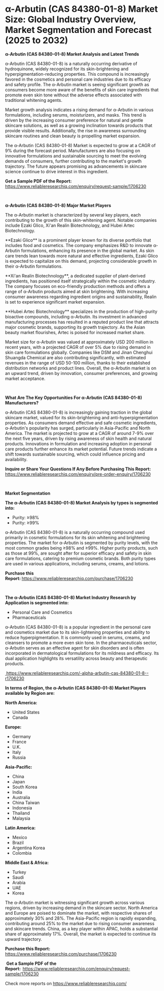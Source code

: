 <p><h1>α-Arbutin (CAS 84380-01-8) Market Size: Global Industry Overview, Market Segmentation and Forecast (2025 to 2032)</h1></p><p><strong>α-Arbutin (CAS 84380-01-8) Market Analysis and Latest Trends</strong></p>
<p><p>α-Arbutin (CAS 84380-01-8) is a naturally occurring derivative of hydroquinone, widely recognized for its skin-brightening and hyperpigmentation-reducing properties. This compound is increasingly favored in the cosmetics and personal care industries due to its efficacy and safety profile. The α-Arbutin market is seeing significant growth as consumers become more aware of the benefits of skin care ingredients that promote even skin tone without the adverse effects associated with traditional whitening agents.</p><p>Market growth analysis indicates a rising demand for α-Arbutin in various formulations, including serums, moisturizers, and masks. This trend is driven by the increasing consumer preference for natural and gentle skincare solutions, as well as a growing inclination towards products that provide visible results. Additionally, the rise in awareness surrounding skincare routines and clean beauty is propelling market expansion.</p><p>The α-Arbutin (CAS 84380-01-8) Market is expected to grow at a CAGR of 9% during the forecast period. Manufacturers are also focusing on innovative formulations and sustainable sourcing to meet the evolving demands of consumers, further contributing to the market's growth trajectory. The future appears promising as advancements in skincare science continue to drive interest in this ingredient.</p></p>
<p><strong>Get a Sample PDF of the Report:&nbsp;</strong> <a href="https://www.reliableresearchiq.com/enquiry/request-sample/1706230?utm_campaign=2293&utm_medium=2&utm_source=Github&utm_content=ia&utm_term=27032025&utm_id=a-arbutin-cas-84380-01-8">https://www.reliableresearchiq.com/enquiry/request-sample/1706230</a></p>
<p>&nbsp;</p>
<p><strong>α-Arbutin (CAS 84380-01-8) Major Market Players</strong></p>
<p><p>The α-Arbutin market is characterized by several key players, each contributing to the growth of this skin-whitening agent. Notable companies include Ezaki Glico, Xi'an Realin Biotechnology, and Hubei Artec Biotechnology.</p><p>**Ezaki Glico** is a prominent player known for its diverse portfolio that includes food and cosmetics. The company emphasizes R&D to innovate α-Arbutin formulations, enhancing its presence in the global market. As skin care trends lean towards more natural and effective ingredients, Ezaki Glico is expected to capitalize on this demand, projecting considerable growth in their α-Arbutin formulations.</p><p>**Xi'an Realin Biotechnology**, a dedicated supplier of plant-derived ingredients, has positioned itself strategically within the cosmetic industry. The company focuses on eco-friendly production methods and offers a range of α-Arbutin products aimed at skin brightening. With increasing consumer awareness regarding ingredient origins and sustainability, Realin is set to experience significant market expansion.</p><p>**Hubei Artec Biotechnology** specializes in the production of high-purity bioactive compounds, including α-Arbutin. Its investment in advanced manufacturing processes has resulted in a reputed product line that attracts major cosmetic brands, supporting its growth trajectory. As the Asian beauty market flourishes, Artec is poised for increased market share.</p><p>Market size for α-Arbutin was valued at approximately USD 200 million in recent years, with a projected CAGR of over 5% due to rising demand in skin care formulations globally. Companies like DSM and Jinan Chenghui Shuangda Chemical are also contributing significantly, with estimated revenues in the range of USD 50-100 million, thanks to their established distribution networks and product lines. Overall, the α-Arbutin market is on an upward trend, driven by innovation, consumer preferences, and growing market acceptance.</p></p>
<p>&nbsp;</p>
<p><strong>What Are The Key Opportunities For α-Arbutin (CAS 84380-01-8) Manufacturers?</strong></p>
<p><p>α-Arbutin (CAS 84380-01-8) is increasingly gaining traction in the global skincare market, valued for its skin-brightening and anti-hyperpigmentation properties. As consumers demand effective and safe cosmetic ingredients, α-Arbutin's popularity has surged, particularly in Asia-Pacific and North America. The market is projected to grow at a CAGR of around 7-9% over the next five years, driven by rising awareness of skin health and natural products. Innovations in formulation and increasing adoption in personal care products further enhance its market potential. Future trends indicate a shift towards sustainable sourcing, which could influence pricing and availability.</p></p>
<p><strong>Inquire or Share Your Questions If Any Before Purchasing This Report:</strong> <a href="https://www.reliableresearchiq.com/enquiry/pre-order-enquiry/1706230?utm_campaign=2293&utm_medium=2&utm_source=Github&utm_content=ia&utm_term=27032025&utm_id=a-arbutin-cas-84380-01-8">https://www.reliableresearchiq.com/enquiry/pre-order-enquiry/1706230</a></p>
<p>&nbsp;</p>
<p><strong>Market Segmentation</strong></p>
<p><strong>The α-Arbutin (CAS 84380-01-8) Market Analysis by types is segmented into:</strong></p>
<p><ul><li>Purity: ≥98%</li><li>Purity: ≥99%</li></ul></p>
<p><p>α-Arbutin (CAS 84380-01-8) is a naturally occurring compound used primarily in cosmetic formulations for its skin whitening and brightening properties. The market for α-Arbutin is segmented by purity levels, with the most common grades being ≥98% and ≥99%. Higher purity products, such as those at 99%, are sought after for superior efficacy and safety in skin care formulations, catering to premium cosmetic brands. Both purity types are used in various applications, including serums, creams, and lotions.</p></p>
<p><strong>Purchase this Report:&nbsp;</strong><a href="https://www.reliableresearchiq.com/purchase/1706230?utm_campaign=2293&utm_medium=2&utm_source=Github&utm_content=ia&utm_term=27032025&utm_id=a-arbutin-cas-84380-01-8">https://www.reliableresearchiq.com/purchase/1706230</a></p>
<p>&nbsp;</p>
<p><strong>The α-Arbutin (CAS 84380-01-8) Market Industry Research by Application is segmented into:</strong></p>
<p><ul><li>Personal Care and Cosmetics</li><li>Pharmaceuticals</li></ul></p>
<p><p>α-Arbutin (CAS 84380-01-8) is a popular ingredient in the personal care and cosmetics market due to its skin-lightening properties and ability to reduce hyperpigmentation. It is commonly used in serums, creams, and cleansers to promote a more even skin tone. In the pharmaceuticals sector, α-Arbutin serves as an effective agent for skin disorders and is often incorporated in dermatological formulations for its mildness and efficacy. Its dual application highlights its versatility across beauty and therapeutic products.</p></p>
<p><a href="https://www.reliableresearchiq.com/-alpha-arbutin-cas-84380-01-8--r1706230?utm_campaign=2293&utm_medium=2&utm_source=Github&utm_content=ia&utm_term=27032025&utm_id=a-arbutin-cas-84380-01-8">&nbsp;https://www.reliableresearchiq.com/-alpha-arbutin-cas-84380-01-8--r1706230</a></p>
<p><strong>In terms of Region, the α-Arbutin (CAS 84380-01-8) Market Players available by Region are:</strong></p>
<p>
    <p> <strong> North America: </strong>
        <ul>
            <li>United States</li>
            <li>Canada</li>
        </ul>
        </p> 
    <p> <strong> Europe: </strong>
        <ul>
            <li>Germany</li>
            <li>France</li>
            <li>U.K.</li>
            <li>Italy</li>
            <li>Russia</li>
        </ul>
        </p> 
    <p> <strong> Asia-Pacific: </strong>
        <ul>
            <li>China</li>
            <li>Japan</li>
            <li>South Korea</li>
            <li>India</li>
            <li>Australia</li>
            <li>China Taiwan</li>
            <li>Indonesia</li>
            <li>Thailand</li>
            <li>Malaysia</li>
        </ul>
        </p> 
    <p> <strong> Latin America: </strong>
        <ul>
            <li>Mexico</li>
            <li>Brazil</li>
            <li>Argentina Korea</li>
            <li>Colombia</li>
        </ul>
        </p> 
    <p> <strong> Middle East & Africa: </strong>
        <ul>
            <li>Turkey</li>
            <li>Saudi</li>
            <li>Arabia</li>
            <li>UAE</li>
            <li>Korea</li>
        </ul>
    </p>
    </p>
<p><p>The α-Arbutin market is witnessing significant growth across various regions, driven by increasing demand in the skincare sector. North America and Europe are poised to dominate the market, with respective shares of approximately 30% and 28%. The Asia-Pacific region is rapidly expanding, contributing around 25% to the market due to rising consumer awareness and skincare trends. China, as a key player within APAC, holds a substantial share of approximately 17%. Overall, the market is expected to continue its upward trajectory.</p></p>
<p><strong>Purchase this Report: </strong><a href="https://www.reliableresearchiq.com/purchase/1706230?utm_campaign=2293&utm_medium=2&utm_source=Github&utm_content=ia&utm_term=27032025&utm_id=a-arbutin-cas-84380-01-8">https://www.reliableresearchiq.com/purchase/1706230</a></p>
<p>&nbsp;<strong>Get a Sample PDF of the Report:&nbsp;&nbsp;</strong><a href="https://www.reliableresearchiq.com/enquiry/request-sample/1706230?utm_campaign=2293&utm_medium=2&utm_source=Github&utm_content=ia&utm_term=27032025&utm_id=a-arbutin-cas-84380-01-8">https://www.reliableresearchiq.com/enquiry/request-sample/1706230</a></p>
<p><strong></strong></p>
<p>Check more reports on <a href="https://www.reliableresearchiq.com/?utm_campaign=2293&utm_medium=2&utm_source=Github&utm_content=ia&utm_term=27032025&utm_id=a-arbutin-cas-84380-01-8">https://www.reliableresearchiq.com/</a></p>
